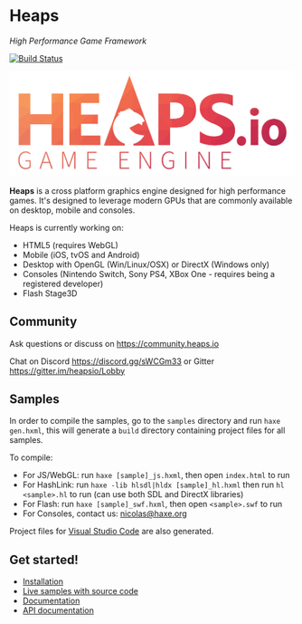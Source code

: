 # Heaps
_High Performance Game Framework_

[![Build Status](https://travis-ci.org/HeapsIO/heaps.svg?branch=master)](https://travis-ci.org/HeapsIO/heaps)

[![Heaps.io logo](https://raw.githubusercontent.com/HeapsIO/heaps.io/master/assets/logo/logo-heaps-color.png)](http://heaps.io)

**Heaps** is a cross platform graphics engine designed for high performance games. It's designed to leverage modern GPUs that are commonly available on desktop, mobile and consoles.

Heaps is currently working on:
- HTML5 (requires WebGL)
- Mobile (iOS, tvOS and Android)
- Desktop with OpenGL (Win/Linux/OSX) or DirectX (Windows only)
- Consoles (Nintendo Switch, Sony PS4, XBox One - requires being a registered developer)
- Flash Stage3D


Community
---------

Ask questions or discuss on <https://community.heaps.io>

Chat on Discord <https://discord.gg/sWCGm33> or Gitter <https://gitter.im/heapsio/Lobby>

Samples
-------

In order to compile the samples, go to the `samples` directory and run `haxe gen.hxml`, this will generate a `build` directory containing project files for all samples.

To compile:
- For JS/WebGL: run `haxe [sample]_js.hxml`, then open `index.html` to run
- For HashLink: run `haxe -lib hlsdl|hldx [sample]_hl.hxml` then run `hl <sample>.hl` to run (can use both SDL and DirectX libraries)
- For Flash: run `haxe [sample]_swf.hxml`, then open `<sample>.swf` to run
- For Consoles, contact us: nicolas@haxe.org

Project files for [Visual Studio Code](https://code.visualstudio.com/) are also generated.

Get started!
------------
* [Installation](https://heaps.io/documentation/installation.html)
* [Live samples with source code](https://heaps.io/samples/)
* [Documentation](https://heaps.io/documentation/home.html)
* [API documentation](https://heaps.io/api/)
